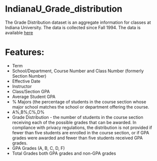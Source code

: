 # IndianaU_Grade_distribution
The Grade Distribution dataset is an aggregate information for classes at Indiana University. The data is collected since Fall 1994. The data is available [here](http://gradedistribution.registrar.indiana.edu/index.php?term%5B%5D=4168&dept=&subject=&crse=&clsnbr=&instrname=&go=i)

# Features:
* Term 
* School/Department, Course Number and Class Number (formerly Section Number)
* Effective Date 
* Instructor 
* Class/Section GPA
* Average Student GPA
* % Majors (the percentage of students in the course section whose major school matches the school or department offering the course.
* A%,B%,C%,D% 
* Grade Distribution - the number of students in the course section receiving each of the possible grades that can be awarded. In compliance with privacy regulations, the distribution is not provided if fewer than five students are enrolled in the course section, or if GPA grades were awarded and fewer than five students received GPA grades.
* GPA Grades (A, B, C, D, F)
* Total Grades both GPA grades and non-GPA grades

